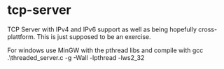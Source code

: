 # tcp-server

TCP Server with IPv4 and IPv6 support as well as being hopefully cross-plattform.
This is just supposed to be an exercise.

For windows use MinGW with the pthread libs and compile with gcc .\threaded_server.c -g -Wall -lpthread -lws2_32
